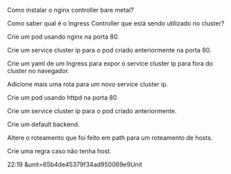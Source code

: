 Como instalar o nginx controller bare metal?

Como saber qual é o Ingress Controller que está sendo utilizado no cluster?

Crie um pod usando nginx na porta 80.

Crie um service cluster ip para o pod criado anteriormente na porta 80.

Crie um yaml de um Ingress para expor o service cluster ip para fora do cluster no navegador. 

Adicione mais uma rota para um novo service cluster ip.

Crie um pod usando httpd na porta 80

Crie um service cluster ip para o pod criado anteriormente.

Crie um default backend.

Altere o roteamento que foi feito em path para um roteamento de hosts.

Crie uma regra caso não tenha host.



22:19 &unit=65b4de45379f34ad950069e9Unit
